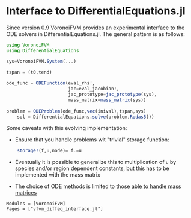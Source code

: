 # Interface to DifferentialEquations.jl

Since version 0.9 VoronoiFVM provides an experimental interface to the ODE solvers
in DifferentialEquations.jl. The general pattern is as follows:

```julia
using VoronoiFVM
using DifferentialEquations

sys=VoronoiFVM.System(...)

tspan = (t0,tend)
    
ode_func = ODEFunction(eval_rhs!,
                       jac=eval_jacobian!,
                       jac_prototype=jac_prototype(sys),
                       mass_matrix=mass_matrix(sys))
    
problem = ODEProblem(ode_func,vec(inival),tspan,sys)
    sol = DifferentialEquations.solve(problem,Rodas5())
```


Some caveats with this evolving implementation:

- Ensure that you handle problems wit  "trivial" storage function:
```julia
    storage!(f,u,node)= f.=u
```

- Eventually it is possible to generalize this to multiplication of `u` by species and/or
  region dependent constants, but this has to be implemented  with the mass matrix


- The choice of ODE methods is limited to those [able to handle mass matrices](https://diffeq.sciml.ai/stable/solvers/dae_solve/#OrdinaryDiffEq.jl-(Mass-Matrix))



```@autodocs
Modules = [VoronoiFVM]
Pages = ["vfvm_diffeq_interface.jl"]
```


